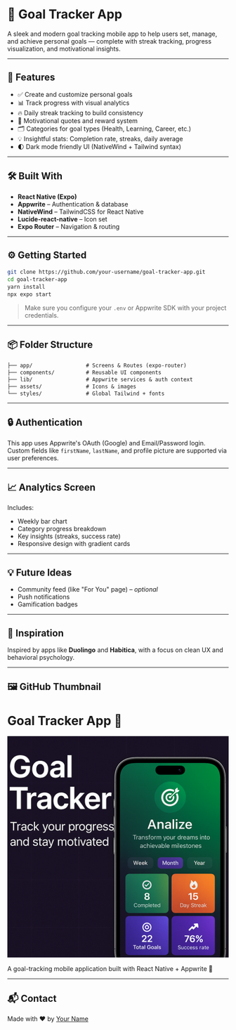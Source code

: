 # 🎯 Goal Tracker App

A sleek and modern goal tracking mobile app to help users set, manage, and achieve personal goals — complete with streak tracking, progress visualization, and motivational insights.

---

## 🚀 Features

- ✅ Create and customize personal goals  
- 📊 Track progress with visual analytics  
- 🔥 Daily streak tracking to build consistency  
- 🧠 Motivational quotes and reward system  
- 🗂 Categories for goal types (Health, Learning, Career, etc.)  
- 💡 Insightful stats: Completion rate, streaks, daily average  
- 🌓 Dark mode friendly UI (NativeWind + Tailwind syntax)


---

## 🛠 Built With

- **React Native (Expo)**
- **Appwrite** – Authentication & database
- **NativeWind** – TailwindCSS for React Native
- **Lucide-react-native** – Icon set
- **Expo Router** – Navigation & routing

---

## ⚙️ Getting Started

```bash
git clone https://github.com/your-username/goal-tracker-app.git
cd goal-tracker-app
yarn install
npx expo start
```

> Make sure you configure your `.env` or Appwrite SDK with your project credentials.

---

## 📦 Folder Structure

```
├── app/                 # Screens & Routes (expo-router)
├── components/          # Reusable UI components
├── lib/                 # Appwrite services & auth context
├── assets/              # Icons & images
└── styles/              # Global Tailwind + fonts
```

---

## 🔒 Authentication

This app uses Appwrite's OAuth (Google) and Email/Password login.  
Custom fields like `firstName`, `lastName`, and profile picture are supported via user preferences.

---

## 📈 Analytics Screen

Includes:
- Weekly bar chart
- Category progress breakdown
- Key insights (streaks, success rate)
- Responsive design with gradient cards

---

## 💡 Future Ideas

- Community feed (like "For You" page) – *optional*
- Push notifications
- Gamification badges

---

## 🧠 Inspiration

Inspired by apps like **Duolingo** and **Habitica**, with a focus on clean UX and behavioral psychology.

---

## 🖼 GitHub Thumbnail

# Goal Tracker App 📱

<p align="center">
  <img src="./assets/thumbnail.png" alt="App Thumbnail" width="600"/>
</p>

A goal-tracking mobile application built with React Native + Appwrite 💪

---

## 📬 Contact

Made with ❤️ by [Your Name](https://github.com/Marium-dotcom)
